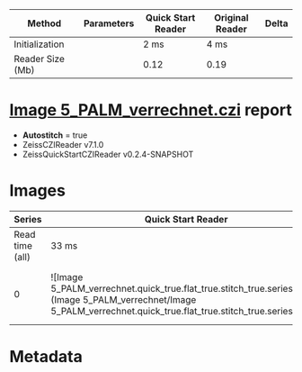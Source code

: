 |  Method            | Parameters       | Quick Start Reader | Original Reader | Delta  |
| -------------------|------------------|--------------------|-----------------|------- |
| Initialization     |                  |2 ms|4 ms|        |
| Reader Size (Mb)     |                  |0.12|0.19|        |
# [Image 5_PALM_verrechnet.czi](https://zenodo.org/records/10577621/files/Image%205_PALM_verrechnet.czi) report
 - **Autostitch** = true
 - ZeissCZIReader v7.1.0
 - ZeissQuickStartCZIReader v0.2.4-SNAPSHOT

# Images 

| Series            | Quick Start Reader | Size | Original Reader | Size | #Diffs |
|-------------------|--------------------|------|-----------------|------|--------|
| Read time (all)   |33 ms|------|36 ms|------|--------|
|0|![Image 5_PALM_verrechnet.quick_true.flat_true.stitch_true.series_0.jpg](Image 5_PALM_verrechnet/Image 5_PALM_verrechnet.quick_true.flat_true.stitch_true.series_0.jpg)|X:1206<br>Y:1206<br>C:1<br>Z:1<br>T:1|![Image 5_PALM_verrechnet.quick_false.flat_true.stitch_true.series_0.jpg](Image 5_PALM_verrechnet/Image 5_PALM_verrechnet.quick_false.flat_true.stitch_true.series_0.jpg)|X:1206<br>Y:1206<br>C:1<br>Z:1<br>T:1|0|

# Metadata

